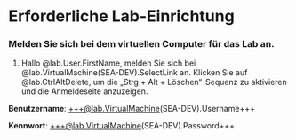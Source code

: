 # Erforderliche Lab-Einrichtung

### Melden Sie sich bei dem virtuellen Computer für das Lab an.

1. Hallo @lab.User.FirstName, melden Sie sich bei @lab.VirtualMachine(SEA-DEV).SelectLink an. Klicken Sie auf @lab.CtrlAltDelete, um die „Strg + Alt + Löschen“-Sequenz zu aktivieren und die Anmeldeseite anzuzeigen.
    
**Benutzername**: +++@lab.VirtualMachine(SEA-DEV).Username+++
    
**Kennwort**: +++@lab.VirtualMachine(SEA-DEV).Password+++
